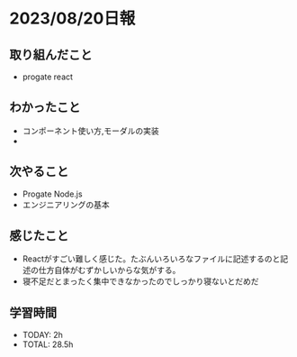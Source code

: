 # 2023/08/20日報


## 取り組んだこと
- progate react

 
## わかったこと
- コンポーネント使い方,モーダルの実装
- 
  
## 次やること
- Progate Node.js
- エンジニアリングの基本

## 感じたこと
- Reactがすごい難しく感じた。たぶんいろいろなファイルに記述するのと記述の仕方自体がむずかしいからな気がする。
- 寝不足だとまったく集中できなかったのでしっかり寝ないとだめだ

## 学習時間
- TODAY: 2h
- TOTAL: 28.5h

